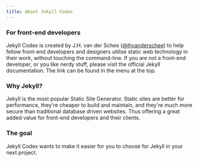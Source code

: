```yaml
---
title: About Jekyll Codex
---
```


### For front-end developers

Jekyll Codex is created by J.H. van der Schee ([@jhvanderschee](https://twitter.com/jhvanderschee)) to help fellow front-end developers and designers utilise static web technology in their work, without touching the command-line. If you are not a front-end developer, or you like nerdy stuff, please visit the official Jekyll documentation. The link can be found in the menu at the top.

### Why Jekyll?

Jekyll is the most popular Static Site Generator. Static sites are better for performance, they're cheaper to build and maintain, and they're much more secure than traditional database driven websites. Thus offering a great added value for front-end developers and their clients. 

### The goal

Jekyll Codex wants to make it easier for you to choose for Jekyll in your next project. 
